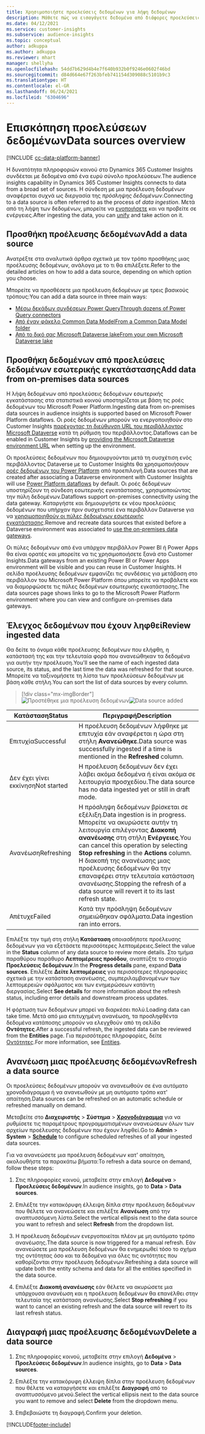 ```yaml
---
title: Χρησιμοποιήστε προελεύσεις δεδομένων για λήψη δεδομένων
description: Μάθετε πώς να εισαγάγετε δεδομένα από διάφορες προελεύσεις.
ms.date: 04/12/2021
ms.service: customer-insights
ms.subservice: audience-insights
ms.topic: conceptual
author: adkuppa
ms.author: adkuppa
ms.reviewer: mhart
manager: shellyha
ms.openlocfilehash: 54dd7b629d4b4e7f640b932b0f9246e0602f46bd
ms.sourcegitcommit: d84d664e67f263bfeb741154d309088c5101b9c3
ms.translationtype: HT
ms.contentlocale: el-GR
ms.lasthandoff: 06/24/2021
ms.locfileid: "6304696"
---
```

# <a name="data-sources-overview"></a><span data-ttu-id="35963-103">Επισκόπηση προελεύσεων δεδομένων</span><span class="sxs-lookup"><span data-stu-id="35963-103">Data sources overview</span></span>

[!INCLUDE [cc-data-platform-banner](../includes/cc-data-platform-banner.md)]

<span data-ttu-id="35963-104">Η δυνατότητα πληροφοριών κοινού στο Dynamics 365 Customer Insights συνδέεται με δεδομένα από ένα ευρύ σύνολο προελεύσεων.</span><span class="sxs-lookup"><span data-stu-id="35963-104">The audience insights capability in Dynamics 365 Customer Insights connects to data from a broad set of sources.</span></span> <span data-ttu-id="35963-105">Η σύνδεση με μια προέλευση δεδομένων αναφέρεται συχνά ως διεργασία της *πρόσληψης δεδομένων*.</span><span class="sxs-lookup"><span data-stu-id="35963-105">Connecting to a data source is often referred to as the process of *data ingestion*.</span></span> <span data-ttu-id="35963-106">Μετά από τη λήψη των δεδομένων, μπορείτε να [ενοποιήσετε](data-unification.md) και να προβείτε σε ενέργειες.</span><span class="sxs-lookup"><span data-stu-id="35963-106">After ingesting the data, you can [unify](data-unification.md) and take action on it.</span></span>

## <a name="add-a-data-source"></a><span data-ttu-id="35963-107">Προσθήκη προέλευσης δεδομένων</span><span class="sxs-lookup"><span data-stu-id="35963-107">Add a data source</span></span>

<span data-ttu-id="35963-108">Ανατρέξτε στα αναλυτικά άρθρα σχετικά με τον τρόπο προσθήκης μιας προέλευσης δεδομένων, ανάλογα με το τι θα επιλέξετε.</span><span class="sxs-lookup"><span data-stu-id="35963-108">Refer to the detailed articles on how to add a data source, depending on which option you choose.</span></span>

<span data-ttu-id="35963-109">Μπορείτε να προσθέσετε μια προέλευση δεδομένων με τρεις βασικούς τρόπους:</span><span class="sxs-lookup"><span data-stu-id="35963-109">You can add a data source in three main ways:</span></span>

- [<span data-ttu-id="35963-110">Μέσω δεκάδων συνδέσεων Power Query</span><span class="sxs-lookup"><span data-stu-id="35963-110">Through dozens of Power Query connectors</span></span>](connect-power-query.md)
- [<span data-ttu-id="35963-111">Από έναν φάκελο Common Data Model</span><span class="sxs-lookup"><span data-stu-id="35963-111">From a Common Data Model folder</span></span>](connect-common-data-model.md)
- [<span data-ttu-id="35963-112">Από το δικό σας Microsoft Dataverse lake</span><span class="sxs-lookup"><span data-stu-id="35963-112">From your own Microsoft Dataverse lake</span></span>](connect-common-data-service-lake.md)

## <a name="add-data-from-on-premises-data-sources"></a><span data-ttu-id="35963-113">Προσθήκη δεδομένων από προελεύσεις δεδομένων εσωτερικής εγκατάστασης</span><span class="sxs-lookup"><span data-stu-id="35963-113">Add data from on-premises data sources</span></span>

<span data-ttu-id="35963-114">Η λήψη δεδομένων από προελεύσεις δεδομένων εσωτερικής εγκατάστασης στα στατιστικά κοινού υποστηρίζεται με βάση τις ροές δεδομένων του Microsoft Power Platform.</span><span class="sxs-lookup"><span data-stu-id="35963-114">Ingesting data from on-premises data sources in audience insights is supported based on Microsoft Power Platform dataflows.</span></span> <span data-ttu-id="35963-115">Οι ροές δεδομένων μπορούν να ενεργοποιηθούν στο Customer Insights [παρέχοντας τη διεύθυνση URL του περιβάλλοντος Microsoft Dataverse](manage-environments.md#create-an-environment-in-an-existing-organization) κατά τη ρύθμιση του περιβάλλοντος.</span><span class="sxs-lookup"><span data-stu-id="35963-115">Dataflows can be enabled in Customer Insights by [providing the Microsoft Dataverse environment URL](manage-environments.md#create-an-environment-in-an-existing-organization) when setting up the environment.</span></span>

<span data-ttu-id="35963-116">Οι προελεύσεις δεδομένων που δημιουργούνται μετά τη συσχέτιση ενός περιβάλλοντος Dataverse με το Customer Insights θα χρησιμοποιήσουν [ροές δεδομένων του Power Platform](/power-query/dataflows/overview-dataflows-across-power-platform-dynamics-365) από προεπιλογή.</span><span class="sxs-lookup"><span data-stu-id="35963-116">Data sources that are created after associating a Dataverse environment with Customer Insights will use [Power Platform dataflows](/power-query/dataflows/overview-dataflows-across-power-platform-dynamics-365) by default.</span></span> <span data-ttu-id="35963-117">Οι ροές δεδομένων υποστηρίζουν τη σύνδεση εσωτερικής εγκατάστασης, χρησιμοποιώντας την πύλη δεδομένων.</span><span class="sxs-lookup"><span data-stu-id="35963-117">Dataflows support on-premises connectivity using the data gateway.</span></span> <span data-ttu-id="35963-118">Καταργήστε και δημιουργήστε εκ νέου προελεύσεις δεδομένων που υπήρχαν πριν συσχετιστεί ένα περιβάλλον Dataverse για να [χρησιμοποιηθούν οι πύλες δεδομένων εσωτερικής εγκατάστασης](/data-integration/gateway/service-gateway-app.md).</span><span class="sxs-lookup"><span data-stu-id="35963-118">Remove and recreate data sources that existed before a Dataverse environment was associated to [use the on-premises data gateways](/data-integration/gateway/service-gateway-app.md).</span></span>

<span data-ttu-id="35963-119">Οι πύλες δεδομένων από ένα υπάρχον περιβάλλον Power BI ή Power Apps θα είναι ορατές και μπορείτε να τις χρησιμοποιήσετε ξανά στο Customer Insights.</span><span class="sxs-lookup"><span data-stu-id="35963-119">Data gateways from an existing Power BI or Power Apps environment will be visible and you can reuse in Customer Insights.</span></span> <span data-ttu-id="35963-120">Η σελίδα προέλευσης δεδομένων εμφανίζει τις συνδέσεις για μετάβαση στο περιβάλλον του Microsoft Power Platform όπου μπορείτε να προβάλετε και να διαμορφώσετε τις πύλες δεδομένων εσωτερικής εγκατάστασης.</span><span class="sxs-lookup"><span data-stu-id="35963-120">The data sources page shows links to go to the Microsoft Power Platform environment where you can view and configure on-premises data gateways.</span></span>

## <a name="review-ingested-data"></a><span data-ttu-id="35963-121">Έλεγχος δεδομένων που έχουν ληφθεί</span><span class="sxs-lookup"><span data-stu-id="35963-121">Review ingested data</span></span>

<span data-ttu-id="35963-122">Θα δείτε το όνομα κάθε προέλευσης δεδομένων που ελήφθη, η κατάστασή της και την τελευταία φορά που ανανεώθηκαν τα δεδομένα για αυτήν την προέλευση.</span><span class="sxs-lookup"><span data-stu-id="35963-122">You'll see the name of each ingested data source, its status, and the last time the data was refreshed for that source.</span></span> <span data-ttu-id="35963-123">Μπορείτε να ταξινομήσετε τη λίστα των προελεύσεων δεδομένων με βάση κάθε στήλη.</span><span class="sxs-lookup"><span data-stu-id="35963-123">You can sort the list of data sources by every column.</span></span>

> [!div class="mx-imgBorder"]
> <span data-ttu-id="35963-124">![Προστέθηκε μια προέλευση δεδομένων](media/configure-data-datasource-added.png "Προστέθηκε μια προέλευση δεδομένων")</span><span class="sxs-lookup"><span data-stu-id="35963-124">![Data source added](media/configure-data-datasource-added.png "Data source added")</span></span>

|<span data-ttu-id="35963-125">Κατάσταση</span><span class="sxs-lookup"><span data-stu-id="35963-125">Status</span></span>  |<span data-ttu-id="35963-126">Περιγραφή</span><span class="sxs-lookup"><span data-stu-id="35963-126">Description</span></span>  |
|---------|---------|
|<span data-ttu-id="35963-127">Επιτυχία</span><span class="sxs-lookup"><span data-stu-id="35963-127">Successful</span></span>   |<span data-ttu-id="35963-128">Η προέλευση δεδομένων λήφθηκε με επιτυχία εάν αναφέρεται η ώρα στη στήλη **Ανανεώθηκε**.</span><span class="sxs-lookup"><span data-stu-id="35963-128">Data source was successfully ingested if a time is mentioned in the **Refreshed** column.</span></span>
|<span data-ttu-id="35963-129">Δεν έχει γίνει εκκίνηση</span><span class="sxs-lookup"><span data-stu-id="35963-129">Not started</span></span>   |<span data-ttu-id="35963-130">Η προέλευση δεδομένων δεν έχει λάβει ακόμα δεδομένα ή είναι ακόμα σε λειτουργία προσχεδίου.</span><span class="sxs-lookup"><span data-stu-id="35963-130">The data source has no data ingested yet or still in draft mode.</span></span>         |
|<span data-ttu-id="35963-131">Ανανέωση</span><span class="sxs-lookup"><span data-stu-id="35963-131">Refreshing</span></span>    |<span data-ttu-id="35963-132">Η πρόσληψη δεδομένων βρίσκεται σε εξέλιξη.</span><span class="sxs-lookup"><span data-stu-id="35963-132">Data ingestion is in progress.</span></span> <span data-ttu-id="35963-133">Μπορείτε να ακυρώσετε αυτήν τη λειτουργία επιλέγοντας **Διακοπή ανανέωσης** στη στήλη **Ενέργειες**.</span><span class="sxs-lookup"><span data-stu-id="35963-133">You can cancel this operation by selecting **Stop refreshing** in the **Actions** column.</span></span> <span data-ttu-id="35963-134">Η διακοπή της ανανέωσης μιας προέλευσης δεδομένων θα την επαναφέρει στην τελευταία κατάσταση ανανέωσης.</span><span class="sxs-lookup"><span data-stu-id="35963-134">Stopping the refresh of a data source will revert it to its last refresh state.</span></span>       |
|<span data-ttu-id="35963-135">Απέτυχε</span><span class="sxs-lookup"><span data-stu-id="35963-135">Failed</span></span>     |<span data-ttu-id="35963-136">Κατά την πρόσληψη δεδομένων σημειώθηκαν σφάλματα.</span><span class="sxs-lookup"><span data-stu-id="35963-136">Data ingestion ran into errors.</span></span>         |

<span data-ttu-id="35963-137">Επιλέξτε την τιμή στη στήλη **Κατάσταση** οποιασδήποτε προέλευσης δεδομένων για να εξετάσετε περισσότερες λεπτομέρειες.</span><span class="sxs-lookup"><span data-stu-id="35963-137">Select the value in the **Status** column of any data source to review more details.</span></span> <span data-ttu-id="35963-138">Στο τμήμα παραθύρου παράθυρο **Λεπτομέρειες προόδου**, αναπτύξτε το στοιχείο **Προελεύσεις δεδομένων**.</span><span class="sxs-lookup"><span data-stu-id="35963-138">In the **Progress details** pane, expand **Data sources**.</span></span> <span data-ttu-id="35963-139">Επιλέξτε **Δείτε λεπτομέρειες** για περισσότερες πληροφορίες σχετικά με την κατάσταση ανανέωσης, συμπεριλαμβανομένων των λεπτομερειών σφάλματος και των ενημερώσεων κατάντη διεργασίας.</span><span class="sxs-lookup"><span data-stu-id="35963-139">Select **See details** for more information about the refresh status, including error details and downstream process updates.</span></span>

<span data-ttu-id="35963-140">Η φόρτωση των δεδομένων μπορεί να διαρκέσει πολύ.</span><span class="sxs-lookup"><span data-stu-id="35963-140">Loading data can take time.</span></span> <span data-ttu-id="35963-141">Μετά από μια επιτυχημένη ανανέωση, τα προσληφθέντα δεδομένα κατάποσης μπορούν να ελεγχθούν από τη σελίδα **Οντότητες**.</span><span class="sxs-lookup"><span data-stu-id="35963-141">After a successful refresh, the ingested data can be reviewed from the **Entities** page.</span></span> <span data-ttu-id="35963-142">Για περισσότερες πληροφορίες, δείτε [Οντότητες](entities.md).</span><span class="sxs-lookup"><span data-stu-id="35963-142">For more information, see [Entities](entities.md).</span></span>

## <a name="refresh-a-data-source"></a><span data-ttu-id="35963-143">Ανανέωση μιας προέλευσης δεδομένων</span><span class="sxs-lookup"><span data-stu-id="35963-143">Refresh a data source</span></span>

<span data-ttu-id="35963-144">Οι προελεύσεις δεδομένων μπορούν να ανανεωθούν σε ένα αυτόματο χρονοδιάγραμμα ή να ανανεωθούν με μη αυτόματο τρόπο κατ' απαίτηση.</span><span class="sxs-lookup"><span data-stu-id="35963-144">Data sources can be refreshed on an automatic schedule or refreshed manually on demand.</span></span> 

<span data-ttu-id="35963-145">Μεταβείτε στο **Διαχειριστής** > **Σύστημα** > [**Χρονοδιάγραμμα**](system.md#schedule-tab) για να ρυθμίσετε τις παραμέτρους προγραμματισμένων ανανεώσεων όλων των αρχείων προέλευσης δεδομένων που έχουν ληφθεί.</span><span class="sxs-lookup"><span data-stu-id="35963-145">Go to **Admin** > **System** > [**Schedule**](system.md#schedule-tab) to configure scheduled refreshes of all your ingested data sources.</span></span>

<span data-ttu-id="35963-146">Για να ανανεώσετε μια προέλευση δεδομένων κατ' απαίτηση, ακολουθήστε τα παρακάτω βήματα:</span><span class="sxs-lookup"><span data-stu-id="35963-146">To refresh a data source on demand, follow these steps:</span></span>

1. <span data-ttu-id="35963-147">Στις πληροφορίες κοινού, μεταβείτε στην επιλογή **Δεδομένα** > **Προελεύσεις δεδομένων**.</span><span class="sxs-lookup"><span data-stu-id="35963-147">In audience insights, go to **Data** > **Data sources**.</span></span>

2. <span data-ttu-id="35963-148">Επιλέξτε την κατακόρυφη έλλειψη δίπλα στην προέλευση δεδομένων που θέλετε να ανανεώσετε και επιλέξτε **Ανανέωση** από την αναπτυσσόμενη λίστα.</span><span class="sxs-lookup"><span data-stu-id="35963-148">Select the vertical ellipsis next to the data source you want to refresh and select **Refresh** from the dropdown list.</span></span>

3. <span data-ttu-id="35963-149">Η προέλευση δεδομένων ενεργοποιείται πλέον με μη αυτόματο τρόπο ανανέωσης.</span><span class="sxs-lookup"><span data-stu-id="35963-149">The data source is now triggered for a manual refresh.</span></span> <span data-ttu-id="35963-150">Εάν ανανεώσετε μια προέλευση δεδομένων θα ενημερωθεί τόσο το σχήμα της οντότητας όσο και τα δεδομένα για όλες τις οντότητες που καθορίζονται στην προέλευση δεδομένων.</span><span class="sxs-lookup"><span data-stu-id="35963-150">Refreshing a data source will update both the entity schema and data for all the entities specified in the data source.</span></span>

4. <span data-ttu-id="35963-151">Επιλέξτε **Διακοπή ανανέωσης** εάν θέλετε να ακυρώσετε μια υπάρχουσα ανανέωση και η προέλευση δεδομένων θα επανέλθει στην τελευταία της κατάσταση ανανέωσης.</span><span class="sxs-lookup"><span data-stu-id="35963-151">Select **Stop refreshing** if you want to cancel an existing refresh and the data source will revert to its last refresh status.</span></span>

## <a name="delete-a-data-source"></a><span data-ttu-id="35963-152">Διαγραφή μιας προέλευσης δεδομένων</span><span class="sxs-lookup"><span data-stu-id="35963-152">Delete a data source</span></span>

1. <span data-ttu-id="35963-153">Στις πληροφορίες κοινού, μεταβείτε στην επιλογή **Δεδομένα** > **Προελεύσεις δεδομένων**.</span><span class="sxs-lookup"><span data-stu-id="35963-153">In audience insights, go to **Data** > **Data sources**.</span></span>

2. <span data-ttu-id="35963-154">Επιλέξτε την κατακόρυφη έλλειψη δίπλα στην προέλευση δεδομένων που θέλετε να καταργήσετε και επιλέξτε **Διαγραφή** από το αναπτυσσόμενο μενού.</span><span class="sxs-lookup"><span data-stu-id="35963-154">Select the vertical ellipsis next to the data source you want to remove and select **Delete** from the dropdown menu.</span></span>

3. <span data-ttu-id="35963-155">Επιβεβαιώστε τη διαγραφή.</span><span class="sxs-lookup"><span data-stu-id="35963-155">Confirm your deletion.</span></span>


[!INCLUDE[footer-include](../includes/footer-banner.md)]
